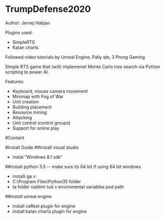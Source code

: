 # TrumpDefense2020

Author: Jernej Habjan

Plugins used: 
- SimpleRTS
- Katan charts

Followed video tutorials by Unreal Engine, Pally qle, 3 Prong Gaming

Simple RTS game that (will) implemenet Monte Carlo tree search via Python scripting to power AI.

Features:
- Keyboard, mouse camera movement
- Minimap with Fog of War
- Unit creation
- Building placement
- Resource mining
- Attacking
- Unit control (control groups)
- Support for online play

#Content


#Install Guide
##install visual studio
- instal "Windows 8.1 sdk"

##install python 3.5 -- make sure its 64 bit if using 64 bit windows
- installi ga v:
- C:\Program Files\Python35 folder
- ta folder naštimi tud v enviromental variables pod path

##install unreal engine
- install vaRest plugin for engine
- install katan charts plugin for engine


